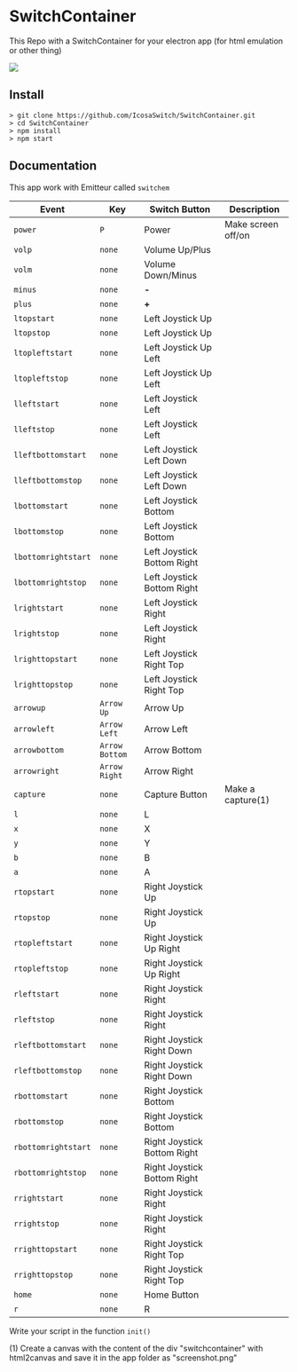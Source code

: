 # SwitchContainer

This Repo with a SwitchContainer for your electron app (for html emulation or other thing)

<img src="https://i.imgur.com/CQVxblh.png"/>

## Install

```console
> git clone https://github.com/IcosaSwitch/SwitchContainer.git
> cd SwitchContainer
> npm install
> npm start
```

## Documentation

This app work with Emitteur called `switchem`

| Event | Key | Switch Button | Description |
| ----- | --- | ------------- | ----------- |
| `power` | `P` | Power | Make screen off/on |
| `volp` | `none` | Volume Up/Plus | |
| `volm` | `none` | Volume Down/Minus | |
| `minus` | `none` | <b>-</b> | |
| `plus` | `none` | <b>+<b> | |
| `ltopstart` | `none` | Left Joystick Up | |
| `ltopstop` | `none` | Left Joystick Up | |
| `ltopleftstart` | `none` | Left Joystick Up Left | |
| `ltopleftstop` | `none` | Left Joystick Up Left | |
| `lleftstart` | `none` | Left Joystick Left | |
| `lleftstop` | `none` | Left Joystick Left | |
| `lleftbottomstart` | `none` | Left Joystick Left Down | |
| `lleftbottomstop` | `none` | Left Joystick Left Down | |
| `lbottomstart` | `none` | Left Joystick Bottom | |
| `lbottomstop` | `none` | Left Joystick Bottom | |
| `lbottomrightstart` | `none` | Left Joystick Bottom Right | |
| `lbottomrightstop` | `none` | Left Joystick Bottom Right | |
| `lrightstart` | `none` | Left Joystick Right | |
| `lrightstop` | `none` | Left Joystick Right | |
| `lrighttopstart` | `none` | Left Joystick Right Top | |
| `lrighttopstop` | `none` | Left Joystick Right Top | |
| `arrowup` | `Arrow Up` | Arrow Up | |
| `arrowleft` | `Arrow Left` | Arrow Left | |
| `arrowbottom` | `Arrow Bottom` | Arrow Bottom | |
| `arrowright` | `Arrow Right` | Arrow Right | |
| `capture` | `none` | Capture Button | Make a capture(1) |
| `l` | `none` | L | |
| `x` | `none` | X | |
| `y` | `none` | Y | |
| `b` | `none` | B | |
| `a` | `none` | A | |
| `rtopstart` | `none` | Right Joystick Up | |
| `rtopstop` | `none` | Right Joystick Up | |
| `rtopleftstart` | `none` | Right Joystick Up Right | |
| `rtopleftstop` | `none` | Right Joystick Up Right | |
| `rleftstart` | `none` | Right Joystick Right | |
| `rleftstop` | `none` | Right Joystick Right | |
| `rleftbottomstart` | `none` | Right Joystick Right Down | |
| `rleftbottomstop` | `none` | Right Joystick Right Down | |
| `rbottomstart` | `none` | Right Joystick Bottom | |
| `rbottomstop` | `none` | Right Joystick Bottom | |
| `rbottomrightstart` | `none` | Right Joystick Bottom Right | |
| `rbottomrightstop` | `none` | Right Joystick Bottom Right | |
| `rrightstart` | `none` | Right Joystick Right | |
| `rrightstop` | `none` | Right Joystick Right | |
| `rrighttopstart` | `none` | Right Joystick Right Top | |
| `rrighttopstop` | `none` | Right Joystick Right Top | |
| `home` | `none` | Home Button | |
| `r` | `none` | R | |

Write your script in the function `init()`

(1) Create a canvas with the content of the div "switchcontainer" with html2canvas and save it in the app folder as "screenshot.png"
